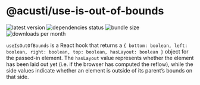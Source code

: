 # @acusti/use-is-out-of-bounds

![latest version](https://img.shields.io/npm/v/@acusti/use-is-out-of-bounds?style=for-the-badge)
![dependencies status](https://img.shields.io/david/acusti/uikit?path=packages%2Fuse-is-out-of-bounds&style=for-the-badge)
![bundle size](https://img.shields.io/bundlephobia/min/@acusti/use-is-out-of-bounds?style=for-the-badge)
![downloads per month](https://img.shields.io/npm/dm/@acusti/use-is-out-of-bounds?style=for-the-badge)

`useIsOutOfBounds` is a React hook that returns a
`{ bottom: boolean, left: boolean, right: boolean, top: boolean, hasLayout: boolean }`
object for the passed-in element. The `hasLayout` value represents whether
the element has been laid out yet (i.e. if the browser has computed the
reflow), while the side values indicate whether an element is outside of
its parent’s bounds on that side.
